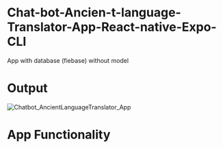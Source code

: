 # Chat-bot-Ancien-t-language-Translator-App-React-native-Expo-CLI
App with database (fiebase) without model
# Output
![Chatbot_AncientLanguageTranslator_App](https://github.com/hsb601/Chat-bot-Ancien-t-language-Translator-App-React-native-Expo-CLI/assets/65144195/d6b92c02-e020-417e-8078-df5f07ea2d61)
# App Functionality 
